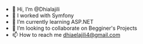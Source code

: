 - 👋 Hi, I’m @Dhialajili
- 👀 I worked with Symfony
- 🌱 I’m currently learning ASP.NET
- 💞️ I’m looking to collaborate on Begginer's Projects
- 📫 How to reach me dhiaelajili4@gmail.com
